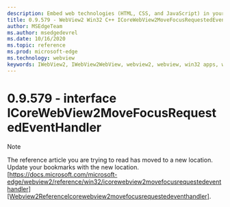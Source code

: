 ```yaml
---
description: Embed web technologies (HTML, CSS, and JavaScript) in your native applications with the Microsoft Edge WebView2 control
title: 0.9.579 - WebView2 Win32 C++ ICoreWebView2MoveFocusRequestedEventHandler
author: MSEdgeTeam
ms.author: msedgedevrel
ms.date: 10/16/2020
ms.topic: reference
ms.prod: microsoft-edge
ms.technology: webview
keywords: IWebView2, IWebView2WebView, webview2, webview, win32 apps, win32, edge, ICoreWebView2, ICoreWebView2Controller, browser control, edge html, ICoreWebView2MoveFocusRequestedEventHandler
---
```


# 0.9.579 - interface ICoreWebView2MoveFocusRequestedEventHandler 

> [!NOTE]
> The reference article you are trying to read has moved to a new location.  
> Update your bookmarks with the new location.  
> [https://docs.microsoft.com/microsoft-edge/webview2/reference/win32/icorewebview2movefocusrequestedeventhandler][Webview2ReferenceIcorewebview2movefocusrequestedeventhandler].  

[Webview2ReferenceIcorewebview2movefocusrequestedeventhandler]: /microsoft-edge/webview2/reference/win32/icorewebview2movefocusrequestedeventhandler "interface ICoreWebView2MoveFocusRequestedEventHandler | Microsoft Docs"
